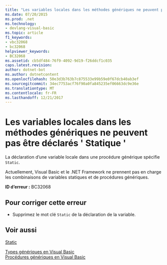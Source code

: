 ```yaml
---
title: "Les variables locales dans les méthodes génériques ne peuvent pas être déclarés &#39; Statique &#39;"
ms.date: 07/20/2015
ms.prod: .net
ms.technology:
- devlang-visual-basic
ms.topic: article
f1_keywords:
- vbc32068
- bc32068
helpviewer_keywords:
- BC32068
ms.assetid: cb5df484-76f9-4092-9d19-f26ddcf1c035
caps.latest.revision: 
author: dotnet-bot
ms.author: dotnetcontent
ms.openlocfilehash: 50e3d3b763b7c875533e99b59e0f67dcb40ab3ef
ms.sourcegitcommit: 34ec7753acf76f90a0fa845235ef06663dc9e36e
ms.translationtype: MT
ms.contentlocale: fr-FR
ms.lasthandoff: 12/21/2017
---
```

# <a name="local-variables-within-generic-methods-cannot-be-declared-39static39"></a>Les variables locales dans les méthodes génériques ne peuvent pas être déclarés &#39; Statique &#39;
La déclaration d’une variable locale dans une procédure générique spécifie `Static`.  
  
 Actuellement, Visual Basic et le .NET Framework ne prennent pas en charge les combinaisons de variables statiques et de procédures génériques.  
  
 **ID d’erreur :** BC32068  
  
## <a name="to-correct-this-error"></a>Pour corriger cette erreur  
  
-   Supprimez le mot clé `Static` de la déclaration de la variable.  
  
## <a name="see-also"></a>Voir aussi  
 [Static](../../visual-basic/language-reference/modifiers/static.md)  
   
 [Types génériques en Visual Basic](../../visual-basic/programming-guide/language-features/data-types/generic-types.md)  
 [Procédures génériques en Visual Basic](../../visual-basic/programming-guide/language-features/data-types/generic-procedures.md)

